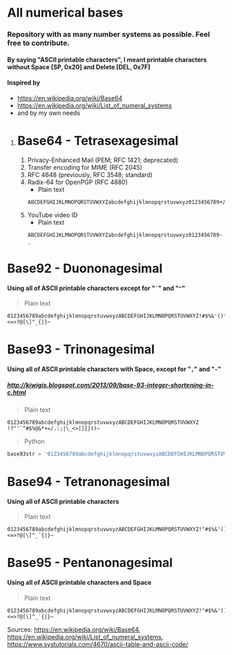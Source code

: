 # All numerical bases
### Repository with as many number systems as possible. Feel free to contribute.
#### By saying "ASCII printable characters", I meant printable characters without Space [SP, 0x20] and Delete [DEL, 0x7F]
#### Inspired by
 * https://en.wikipedia.org/wiki/Base64
 * https://en.wikipedia.org/wiki/List_of_numeral_systems
 * and by my own needs
1. # Base64 - Tetrasexagesimal
    1. Privacy-Enhanced Mail (PEM; RFC 1421; deprecated)
    1. Transfer encoding for MIME (RFC 2045)
    1. RFC 4648 (previously, RFC 3548; standard)
    1. Radix-64 for OpenPGP (RFC 4880)
        * Plain text
        ```
        ABCDEFGHIJKLMNOPQRSTUVWXYZabcdefghijklmnopqrstuvwxyz0123456789+/=
        ```
    1. YouTube video ID
        * Plain text
        ```
        ABCDEFGHIJKLMNOPQRSTUVWXYZabcdefghijklmnopqrstuvwxyz0123456789-_
        ```

# Base92 - Duononagesimal
#### Using all of ASCII printable characters except for "`` ` ``" and "`"`"
> Plain text
```
0123456789abcdefghijklmnopqrstuvwxyzABCDEFGHIJKLMNOPQRSTUVWXYZ!#$%&'()*+,-./:;<=>?@[\]^_{|}~ 
```
# Base93 - Trinonagesimal
#### Using all of ASCII printable characters with Space, except for "`,`" and "`-`"
##### http://kiwigis.blogspot.com/2013/09/base-93-integer-shortening-in-c.html
> Plain text
```
0123456789abcdefghijklmnopqrstuvwxyzABCDEFGHIJKLMNOPQRSTUVWXYZ !?"'`^#$%@&*+=/.:;|\_<>[]{}()~
```
> Python
```python
base93str = '0123456789abcdefghijklmnopqrstuvwxyzABCDEFGHIJKLMNOPQRSTUVWXYZ !?"\'`^#$%@&*+=/.:;|\_<>[]{}()~'
```
# Base94 - Tetranonagesimal
#### Using all of ASCII printable characters
> Plain text
```
0123456789abcdefghijklmnopqrstuvwxyzABCDEFGHIJKLMNOPQRSTUVWXYZ!"#$%&'()*+,-./:;<=>?@[\]^_`{|}~
```
# Base95 - Pentanonagesimal
#### Using all of ASCII printable characters and Space
> Plain text
```
0123456789abcdefghijklmnopqrstuvwxyzABCDEFGHIJKLMNOPQRSTUVWXYZ!"#$%&'()*+,-./:;<=>?@[\]^_`{|}~ 
```


Sources:
https://en.wikipedia.org/wiki/Base64, https://en.wikipedia.org/wiki/List_of_numeral_systems, https://www.systutorials.com/4670/ascii-table-and-ascii-code/
